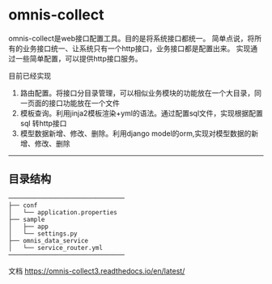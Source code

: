 # omnis-collect
omnis-collect是web接口配置工具。目的是将系统接口都统一。
简单点说，将所有的业务接口统一、让系统只有一个http接口，业务接口都是配置出来。
实现通过一些简单配置，可以提供http接口服务。

目前已经实现
1. 路由配置。将接口分目录管理，可以相似业务模块的功能放在一个大目录，同一页面的接口功能放在一个文件
1. 模板查询。利用jinja2模板渲染+yml的语法。通过配置sql文件，实现根据配置sql 转http接口
1. 模型数据新增、修改、删除。利用django model的orm,实现对模型数据的新增、修改、删除


***
## 目录结构
```
────────────────────────────────
├── conf
│   └── application.properties
├── sample
│   ├── app
│   └── settings.py
├── omnis_data_service
│   └── service_router.yml
────────────────────────────────
```
文档
https://omnis-collect3.readthedocs.io/en/latest/